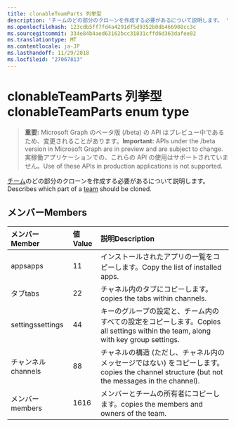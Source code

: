 ```yaml
---
title: clonableTeamParts 列挙型
description: 'チームのどの部分のクローンを作成する必要があるについて説明します。 '
ms.openlocfilehash: 123cdb5ff7fd4a4291df5d9352b0db466908cc3c
ms.sourcegitcommit: 334e84b4aed63162bcc31831cffd6d363dafee02
ms.translationtype: MT
ms.contentlocale: ja-JP
ms.lasthandoff: 11/29/2018
ms.locfileid: "27067813"
---
```

# <a name="clonableteamparts-enum-type"></a><span data-ttu-id="54aab-103">clonableTeamParts 列挙型</span><span class="sxs-lookup"><span data-stu-id="54aab-103">clonableTeamParts enum type</span></span>

> <span data-ttu-id="54aab-104">**重要:** Microsoft Graph のベータ版 (/beta) の API はプレビュー中であるため、変更されることがあります。</span><span class="sxs-lookup"><span data-stu-id="54aab-104">**Important:** APIs under the /beta version in Microsoft Graph are in preview and are subject to change.</span></span> <span data-ttu-id="54aab-105">実稼働アプリケーションでの、これらの API の使用はサポートされていません。</span><span class="sxs-lookup"><span data-stu-id="54aab-105">Use of these APIs in production applications is not supported.</span></span>

<span data-ttu-id="54aab-106">[チーム](../resources/team.md)のどの部分のクローンを作成する必要があるについて説明します。</span><span class="sxs-lookup"><span data-stu-id="54aab-106">Describes which part of a [team](../resources/team.md) should be cloned.</span></span> 

## <a name="members"></a><span data-ttu-id="54aab-107">メンバー</span><span class="sxs-lookup"><span data-stu-id="54aab-107">Members</span></span>

| <span data-ttu-id="54aab-108">メンバー</span><span class="sxs-lookup"><span data-stu-id="54aab-108">Member</span></span> | <span data-ttu-id="54aab-109">値</span><span class="sxs-lookup"><span data-stu-id="54aab-109">Value</span></span>| <span data-ttu-id="54aab-110">説明</span><span class="sxs-lookup"><span data-stu-id="54aab-110">Description</span></span> |
|:---------------|:--------|:----------|
|<span data-ttu-id="54aab-111">apps</span><span class="sxs-lookup"><span data-stu-id="54aab-111">apps</span></span>|<span data-ttu-id="54aab-112">1</span><span class="sxs-lookup"><span data-stu-id="54aab-112">1</span></span>|<span data-ttu-id="54aab-113">インストールされたアプリの一覧をコピーします。</span><span class="sxs-lookup"><span data-stu-id="54aab-113">Copy the list of installed apps.</span></span>|
|<span data-ttu-id="54aab-114">タブ</span><span class="sxs-lookup"><span data-stu-id="54aab-114">tabs</span></span>|<span data-ttu-id="54aab-115">2</span><span class="sxs-lookup"><span data-stu-id="54aab-115">2</span></span>|<span data-ttu-id="54aab-116">チャネル内のタブにコピーします。</span><span class="sxs-lookup"><span data-stu-id="54aab-116">copies the tabs within channels.</span></span>|
|<span data-ttu-id="54aab-117">settings</span><span class="sxs-lookup"><span data-stu-id="54aab-117">settings</span></span>|<span data-ttu-id="54aab-118">4</span><span class="sxs-lookup"><span data-stu-id="54aab-118">4</span></span>|<span data-ttu-id="54aab-119">キーのグループの設定と、チーム内のすべての設定をコピーします。</span><span class="sxs-lookup"><span data-stu-id="54aab-119">Copies all settings within the team, along with key group settings.</span></span>|
|<span data-ttu-id="54aab-120">チャンネル</span><span class="sxs-lookup"><span data-stu-id="54aab-120">channels</span></span>|<span data-ttu-id="54aab-121">8</span><span class="sxs-lookup"><span data-stu-id="54aab-121">8</span></span>|<span data-ttu-id="54aab-122">チャネルの構造 (ただし、チャネル内のメッセージではない) をコピーします。</span><span class="sxs-lookup"><span data-stu-id="54aab-122">copies the channel structure (but not the messages in the channel).</span></span>|
|<span data-ttu-id="54aab-123">メンバー</span><span class="sxs-lookup"><span data-stu-id="54aab-123">members</span></span>|<span data-ttu-id="54aab-124">16</span><span class="sxs-lookup"><span data-stu-id="54aab-124">16</span></span>|<span data-ttu-id="54aab-125">メンバーとチームの所有者にコピーします。</span><span class="sxs-lookup"><span data-stu-id="54aab-125">copies the members and owners of the team.</span></span>|
